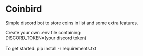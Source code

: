 # Coinbird
Simple discord bot to store coins in list and some extra features.

Create your own .env file containing:\
DISCORD_TOKEN=(your discord token)\
\
To get started: pip install -r requirements.txt
